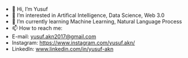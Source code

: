 - 👋 Hi, I’m Yusuf
- 👀 I’m interested in Artifical Intelligence, Data Science, Web 3.0
- 🌱 I’m currently learning Machine Learning, Natural Language Process
- 📫 How to reach me:
- E-mail: yusuf.akn2017@gmail.com
- Instagram: https://www.instagram.com/yusuf.akn/
- LinkedIn:  www.linkedin.com/in/yusuf-akn

<!---
josephnade/josephnade is a ✨ special ✨ repository because its `README.md` (this file) appears on your GitHub profile.
You can click the Preview link to take a look at your changes.
--->
